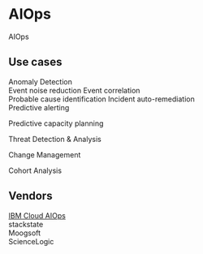 # AIOps
AIOps


## Use cases
Anomaly Detection  
Event noise reduction 
Event correlation  
Probable cause identification 
Incident auto-remediation  
Predictive alerting

Predictive capacity planning

Threat Detection & Analysis

Change Management

Cohort Analysis

## Vendors
[IBM Cloud AIOps](https://www.ibm.com/cloud/aiops)  
stackstate  
Moogsoft  
ScienceLogic  



